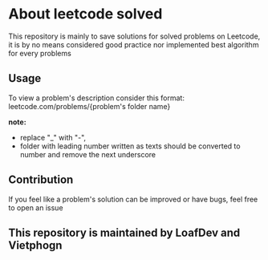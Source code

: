 # About leetcode solved
This repository is mainly to save solutions for solved problems on Leetcode,\
it is by no means considered good practice nor implemented best algorithm for every problems

## Usage
To view a problem's description consider this format: leetcode.com/problems/{problem's folder name}

**note:**
- replace "_" with "-",
- folder with leading number written as texts should be converted to number and remove the next underscore

## Contribution
If you feel like a problem's solution can be improved or have bugs, feel free to open an issue

## **This repository is maintained by LoafDev and Vietphogn**

